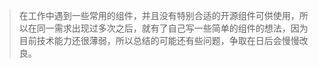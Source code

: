 > 在工作中遇到一些常用的组件，并且没有特别合适的开源组件可供使用，所以在同一需求出现过多次之后，就有了自己写一些简单的组件的想法，因为目前技术能力还很薄弱，所以总结的可能还有些问题，争取在日后会慢慢改良。
